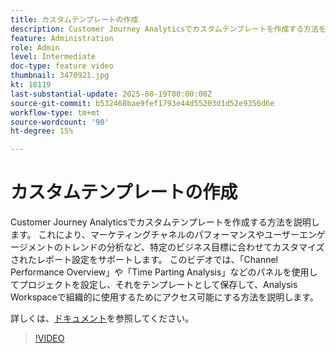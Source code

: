 ```yaml
---
title: カスタムテンプレートの作成
description: Customer Journey Analyticsでカスタムテンプレートを作成する方法を説明します。
feature: Administration
role: Admin
level: Intermediate
doc-type: feature video
thumbnail: 3470921.jpg
kt: 18119
last-substantial-update: 2025-08-19T00:00:00Z
source-git-commit: b532468bae9fef1793e44d55203d1d52e9356d6e
workflow-type: tm+mt
source-wordcount: '90'
ht-degree: 15%

---
```


# カスタムテンプレートの作成

Customer Journey Analyticsでカスタムテンプレートを作成する方法を説明します。 これにより、マーケティングチャネルのパフォーマンスやユーザーエンゲージメントのトレンドの分析など、特定のビジネス目標に合わせてカスタマイズされたレポート設定をサポートします。 このビデオでは、「Channel Performance Overview」や「Time Parting Analysis」などのパネルを使用してプロジェクトを設定し、それをテンプレートとして保存して、Analysis Workspaceで組織的に使用するためにアクセス可能にする方法を説明します。

詳しくは、[ドキュメント](https://experienceleague.adobe.com/ja/docs/analytics-platform/using/cja-workspace/templates/create-templates)を参照してください。

>[!VIDEO](https://video.tv.adobe.com/v/3470921/?learn=on)
